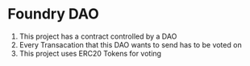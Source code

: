 # Foundry DAO

1. This project has a contract controlled by a DAO
2. Every Transacation that this DAO wants to send has to be voted on
3. This project uses ERC20 Tokens for voting